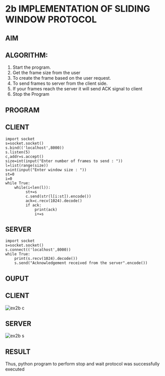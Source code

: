 # 2b IMPLEMENTATION OF SLIDING WINDOW PROTOCOL
## AIM
## ALGORITHM:
1. Start the program.
2. Get the frame size from the user
3. To create the frame based on the user request.
4. To send frames to server from the client side.
5. If your frames reach the server it will send ACK signal to client
6. Stop the Program
## PROGRAM
## CLIENT
```
import socket
s=socket.socket()
s.bind(('localhost',8000))
s.listen(5)
c,addr=s.accept()
size=int(input("Enter number of frames to send : "))
l=list(range(size))
s=int(input("Enter window size : "))
st=0
i=0
while True:
    while(i<len(l)):
         st+=s
         c.send(str(l[i:st]).encode())
         ack=c.recv(1024).decode()
         if ack:
             print(ack)
             i+=s
```  
## SERVER
```
import socket
s=socket.socket()
s.connect(('localhost',8000))
while True:
    print(s.recv(1024).decode())
    s.send("Acknowledgement received from the server".encode())
```
## OUPUT
## CLIENT
![ex2b c](https://github.com/user-attachments/assets/d2f5b3d3-762c-4466-8db9-9dbf45123881)

## SERVER
![ex2b s](https://github.com/user-attachments/assets/182b7529-1fd2-47fe-833f-a808d0abf9ed)

## RESULT
Thus, python program to perform stop and wait protocol was successfully executed
